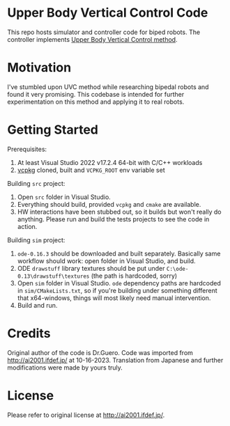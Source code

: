 # Upper Body Vertical Control Code

This repo hosts simulator and controller code for biped robots. The controller implements [Upper Body Vertical Control method](https://ai2001.ifdef.jp/uvc/uvc_Eng.html).

# Motivation

I've stumbled upon UVC method while researching bipedal robots and found it very promising. This codebase
is intended for further experimentation on this method and applying it to real robots.

# Getting Started

Prerequisites:

1. At least Visual Studio 2022 v17.2.4 64-bit with C/C++ workloads
2. [vcpkg](https://vcpkg.io/en/getting-started) cloned, built and `VCPKG_ROOT` env variable set

Building `src` project:

1. Open `src` folder in Visual Studio.
2. Everything should build, provided `vcpkg` and `cmake` are available.
3. HW interactions have been stubbed out, so it builds but won't really do anything. Please run and build the tests projects to see the code in action.

Building `sim` project:

1. `ode-0.16.3` should be downloaded and built separately. Basically same workflow should work: open folder in Visual Studio, and build.
2. ODE `drawstuff` library textures should be put under `C:\ode-0.13\drawstuff\textures` (the path is hardcoded, sorry)
2. Open `sim` folder in Visual Studio. `ode` dependency paths are hardcoded in `sim/CMakeLists.txt`, so if you're building under something different that x64-windows,
   things will most likely need manual intervention.
3. Build and run.

# Credits

Original author of the code is Dr.Guero. Code was imported from http://ai2001.ifdef.jp/ at 10-16-2023.
Translation from Japanese and further modifications were made by yours truly.

# License

Please refer to original license at http://ai2001.ifdef.jp/.

